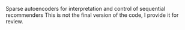 Sparse autoencoders for interpretation and control of sequential recommenders
This is not the final version of the code, I provide it for review.
